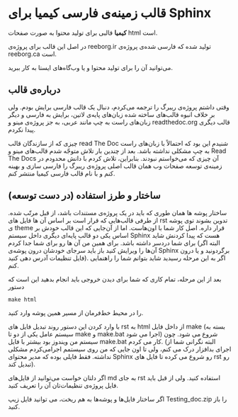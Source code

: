 #  قالب زمینه‌ی فارسی کیمیا برای Sphinx
__کیمیا__ قالبی برای تولید محتوا به صورت صفحات  html است. 

در اصل این قالب برای پروژه‌ی reeborg.ir تولید شده که فارسی شده‌ی پروژه‌ی reeborg.ca است. 

می‌توانید آن را برای تولید محتوا و یا وب‌گاه‌های ایستا به کار ببرید.
## درباره‌ی قالب

وقتی داشتم پروژه‌ی ریبرگ را ترجمه می‌کردم، دنبال یک قالب فارسی برایش بودم. ولی بر خلاف انبوه قالب‌های ساخته شده زبان‌های پایه‌ی لاتین، برایش به فارسی و دیگر زبان‌های راست به چپ مانند عربی، به جز پروژه‌ی مینو و readthedoc.org قالب دیگری پیدا نکردم.
 
 چیزی که از سازندگان قالب read The Doc شنیدم این بود که احتمالاً با زبان‌های راست به چپ مشکلی نداشته باشد.
 بعد از چندین بار تلاش متوجّه شدم قالب‌های مینو و Read The Docs آن چیزی که می‌خواستم نبودند. بنابراین، تلاش کردم با دانش محدودم در زمینه‌ی توسعه صفحات وب همان قالب اصلی پروژه‌ی ریبرگ را فارسی سازی و بهینه کنم و با نام قالب فارسی کیمیا منتشر کنم.

## ساختار و طرز استفاده (در دست توسعه)
ساختار پوشه ها همان طوری که باید در یک پروژه‌ی مستندات باشد، از قبل مرتّب شده. از طرفی قالب‌هایی که قرار است بر اساس آن ها فایل های rst تدوین بشوند توی پوشه ی  theme قرار داره. اصل کار شما با اون‌‌هاست. اما از آن‌جایی که این قالب خودش بر اساس یکی دو قالب پایه‌ای دیگری داخل سیستم Sphinx هست که پیدا کردنش شاید برای شما دردسر داشته باشد. برای همین من آن ها رو برای شما جدا کردم (البته اگر آن‌ها را ویرایش کنید باز باید سرجای خودشان درون پوشه‌ی Sphinx برگردونید و یا درون فایل تنظیمات آدرس دهی کنید). اگر به این مرحله رسیدید شاید بتوانم شما را راهنمایی کنم. 

بعد از این مرحله، تمام کاری که شما برای دیدن خروجی باید انجام بدهید این است که دستور 

    make html

را در محیط خط‌فرمان از مسیر همین پوشه وارد کنید.

 با وارد کردن این دستور روند تبدیل فایل های rst به html از داخل فایل make (بسته به سیستم عامل یکی از دو تا make و make.bat اجرا می شود) شروع می شود. چون سیستم من ویندوز بود بیشتر با فایل make.bat کار می کردم. (البته نگرانی شما از اجرای بدافزار درک می کنم، ولی تا اون جایی که من روی سیستمم اجرامی‌کردم مشکلی نداشته. فقط فایلی بوده که مدیر محتوای Sphinx رو شروع می کرده تا فایل های rst رو تبدیل کند).

اگر دلتان خواست می‌توانید از فایل‌های md به جای rst استفاده کنید. ولی از قبل باید فایل پروژه‌ی تنظیمات‌تان آن را تعریف کنید.


اگر ساختار فایل‌ها و پوشه‌ها به هم ریخت، می توانید فایل زیپ Testing_doc.zip را باز کنید.

